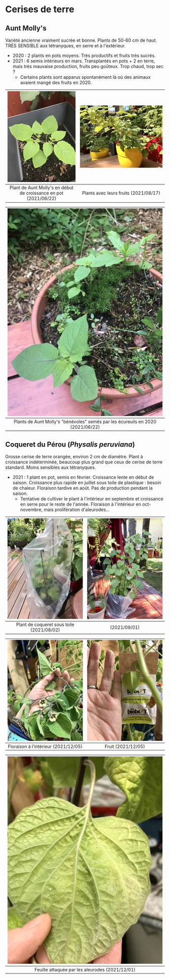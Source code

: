 # Cerises de terre

## Aunt Molly's 
Variété ancienne vraiment sucrée et bonne. Plants de 50-60 cm de haut. TRÈS SENSIBLE aux tétranyques, en serre et à l'extérieur.

* 2020 : 2 plants en pots moyens. Très productifs et fruits très sucrés.
* 2021 : 6 semis intérieurs en mars. Transplantés en pots + 2 en terre, mais très mauvaise production, fruits peu goûteux. Trop chaud, trop sec ?
  + Certains plants sont apparus spontanément là où des animaux avaient mangé des fruits en 2020.

| ![](jpg_jardin/IMG_2773.jpg) | ![](jpg_jardin/IMG_3467.jpg) |
|:--:|:--:|
| Plant de Aunt Molly's en début de croissance en pot (2021/06/22) | Plants avec leurs fruits (2021/08/17) |

|<img src="jpg_jardin/IMG_2772.jpg" width="500" />
|:--:|
| Plants de Aunt Molly's "bénévoles" semés par les écureuils en 2020 (2021/06/22) | 

## Coqueret du Pérou (*Physalis peruviana*)
Grosse cerise de terre orangée, environ 2 cm de diamètre. Plant à croissance indéterminée, beaucoup plus grand que ceux de cerise de terre standard. Moins sensibles aux tétranyques.

* 2021 : 1 plant en pot, semis en février. Croissance lente en début de saison. Croissance plus rapide en juillet sous toile de plastique : besoin de chaleur. Floraison tardive en août. Pas de production pendant la saison. 
  + Tentative de cultiver le plant à l'intérieur en septembre et croissance en serre pour le reste de l'année. Floraison à l'intérieur en oct-novembre, mais prolifération d'aleurodes... 

| ![](jpg_jardin/IMG_3203.jpg) | ![](jpg_jardin/IMG_3669.jpg) |
|:--:|:--:|
| Plant de coqueret sous toile (2021/08/02) | (2021/09/01) |  

| ![](jpg_jardin/IMG_4884.jpg) | ![](jpg_jardin/IMG_4885.jpg) |
|:--:|:--:|
| Floraison à l'intérieur (2021/12/05) | Fruit (2021/12/05) |

|<img src="jpg_jardin/IMG_4866.jpg" width="500" />
|:--:|
| Feuille attaquée par les aleurodes (2021/12/01) |

